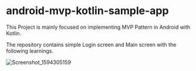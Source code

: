 # android-mvp-kotlin-sample-app
This Project is mainly focused on implementing MVP Pattern in Android with Kotlin.

The repository contains simple Login screen and Main screen with the following learnings.

![Screenshot_1594305159](https://user-images.githubusercontent.com/68017899/87055972-9c966500-c222-11ea-933a-46997a10c33b.png)

